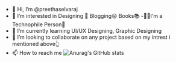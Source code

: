 - 👋 Hi, I’m @preethaselvaraj
- 👀 I’m interested in Designing 🤳 Blogging😜 Books📚 
-🦾🦿I'm a Technophile Person🤗
- 🌱 I’m currently learning UI/UX Designing, Graphic Designing
- 💞️ I’m looking to collaborate on any project based on my intrest i mentioned above👆
- 📫 How to reach me 
![Anurag's GitHub stats](https://github-readme-stats.vercel.app/api?username=Preetha-Selvaraj&theme=dark&show_icons=true)

<!---
preethaselvaraj/preethaselvaraj is a ✨ special ✨ repository because its `README.md` (this file) appears on your GitHub profile.
You can click the Preview link to take a look at your changes.
--->

